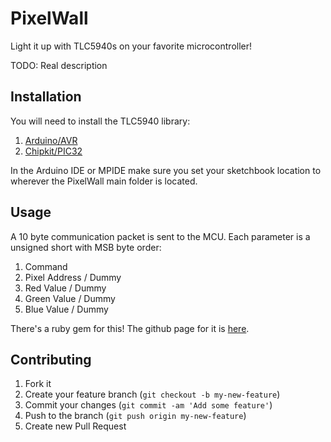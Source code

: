 # PixelWall
Light it up with TLC5940s on your favorite microcontroller!

TODO: Real description

## Installation

You will need to install the TLC5940 library:

1. [Arduino/AVR](https://github.com/ColinHarrington/TLC5940-Arduino)
2. [Chipkit/PIC32](https://github.com/ColinHarrington/tlc5940chipkit/)

In the Arduino IDE or MPIDE make sure you set your sketchbook location to wherever the PixelWall main folder is located.

## Usage

A 10 byte communication packet is sent to the MCU. Each parameter is a unsigned short with MSB byte order:

1. Command 
2. Pixel Address / Dummy 
3. Red Value / Dummy
4. Green Value / Dummy
5. Blue Value / Dummy

There's a ruby gem for this! The github page for it is [here](https://github.com/supapuerco/lorraine).

## Contributing

1. Fork it
2. Create your feature branch (`git checkout -b my-new-feature`)
3. Commit your changes (`git commit -am 'Add some feature'`)
4. Push to the branch (`git push origin my-new-feature`)
5. Create new Pull Request